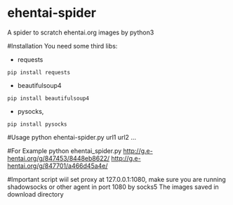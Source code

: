 # ehentai-spider
A spider to scratch ehentai.org images by python3

#Installation
You need some third libs: 
* requests

`pip install requests`
* beautifulsoup4

`pip install beautifulsoup4`
* pysocks, 

`pip install pysocks`    

#Usage
python ehentai-spider.py url1 url2 ...

#For Example
python ehentai_spider.py http://g.e-hentai.org/g/847453/8448eb8622/ http://g.e-hentai.org/g/847701/a466d45a4e/

#Important
script wiil set proxy at 127.0.0.1:1080, make sure you are running shadowsocks or other agent in port 1080 by socks5
The images saved in download directory